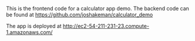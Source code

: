 This is the frontend code for a calculator app demo. The backend code can be found at https://github.com/joshakeman/calculator_demo

The app is deployed at http://ec2-54-211-231-23.compute-1.amazonaws.com/
